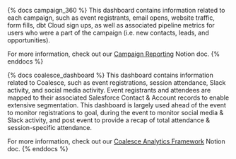 {% docs campaign_360 %}
This dashboard contains information related to each campaign, such as event registrants, email opens, website traffic, form fills, dbt Cloud sign ups, as well as associated pipeline metrics for users who were a part of the campaign (i.e. new contacts, leads, and opportunities).

For more information, check out our [Campaign Reporting](https://www.notion.so/dbtlabs/Campaign-Reporting-2b2a97d62ebf4b9a9715f675c3d41f4d) Notion doc.
{% enddocs %}

{% docs coalesce_dashboard %}
This dashboard contains information related to Coalesce, such as event registrations, session attendance, Slack activity, and social media activity. Event registrants and attendees are mapped to their associated Salesforce Contact & Account records to enable extensive segmentation. This dashboard is largely used ahead of the event to monitor registrations to goal, during the event to monitor social media & Slack activity, and post event to provide a recap of total attendance & session-specific attendance.

For more information, check out our [Coalesce Analytics Framework](https://www.notion.so/dbtlabs/Coalesce-Framework-ccc2e16ff298466ebee96265613043f3) Notion doc.
{% enddocs %}